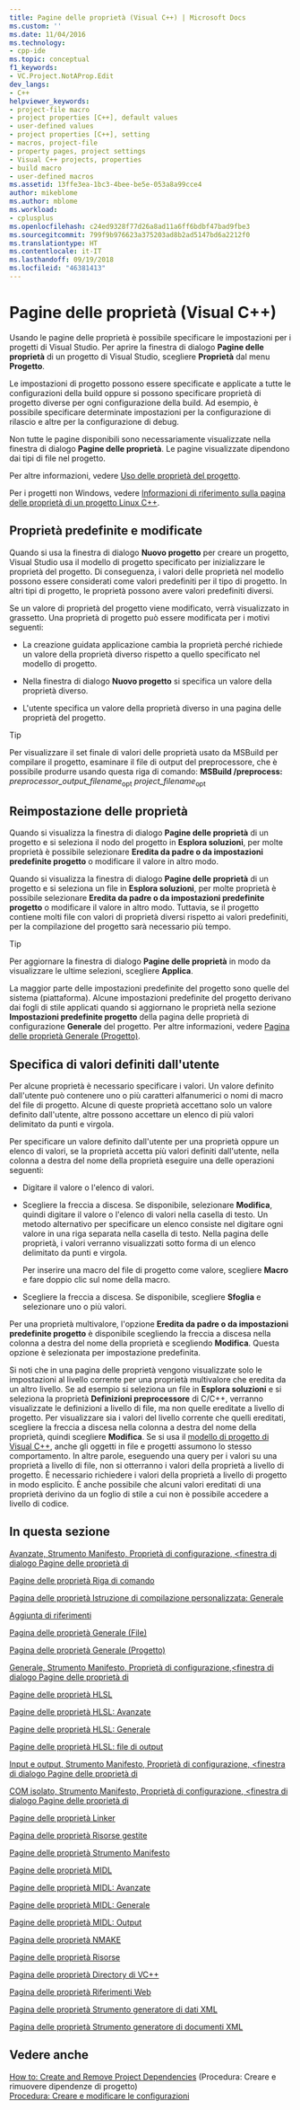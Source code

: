 ```yaml
---
title: Pagine delle proprietà (Visual C++) | Microsoft Docs
ms.custom: ''
ms.date: 11/04/2016
ms.technology:
- cpp-ide
ms.topic: conceptual
f1_keywords:
- VC.Project.NotAProp.Edit
dev_langs:
- C++
helpviewer_keywords:
- project-file macro
- project properties [C++], default values
- user-defined values
- project properties [C++], setting
- macros, project-file
- property pages, project settings
- Visual C++ projects, properties
- build macro
- user-defined macros
ms.assetid: 13ffe3ea-1bc3-4bee-be5e-053a8a99cce4
author: mikeblome
ms.author: mblome
ms.workload:
- cplusplus
ms.openlocfilehash: c24ed9328f77d26a8ad11a6ff6bdbf47bad9fbe3
ms.sourcegitcommit: 799f9b976623a375203ad8b2ad5147bd6a2212f0
ms.translationtype: HT
ms.contentlocale: it-IT
ms.lasthandoff: 09/19/2018
ms.locfileid: "46381413"
---
```

# <a name="property-pages-visual-c"></a>Pagine delle proprietà (Visual C++)

Usando le pagine delle proprietà è possibile specificare le impostazioni per i progetti di Visual Studio. Per aprire la finestra di dialogo **Pagine delle proprietà** di un progetto di Visual Studio, scegliere **Proprietà** dal menu **Progetto**.

Le impostazioni di progetto possono essere specificate e applicate a tutte le configurazioni della build oppure si possono specificare proprietà di progetto diverse per ogni configurazione della build. Ad esempio, è possibile specificare determinate impostazioni per la configurazione di rilascio e altre per la configurazione di debug.

Non tutte le pagine disponibili sono necessariamente visualizzate nella finestra di dialogo **Pagine delle proprietà**. Le pagine visualizzate dipendono dai tipi di file nel progetto.

Per altre informazioni, vedere [Uso delle proprietà del progetto](../ide/working-with-project-properties.md).

Per i progetti non Windows, vedere [Informazioni di riferimento sulla pagina delle proprietà di un progetto Linux C++](../linux/prop-pages-linux.md)<!-- or [C++ Cross Platform Property Page Reference](../linux/prop-pages-linux.md)-->.

## <a name="default-properties-vs-modified-properties"></a>Proprietà predefinite e modificate

Quando si usa la finestra di dialogo **Nuovo progetto** per creare un progetto, Visual Studio usa il modello di progetto specificato per inizializzare le proprietà del progetto. Di conseguenza, i valori delle proprietà nel modello possono essere considerati come valori predefiniti per il tipo di progetto.  In altri tipi di progetto, le proprietà possono avere valori predefiniti diversi.

Se un valore di proprietà del progetto viene modificato, verrà visualizzato in grassetto. Una proprietà di progetto può essere modificata per i motivi seguenti:

- La creazione guidata applicazione cambia la proprietà perché richiede un valore della proprietà diverso rispetto a quello specificato nel modello di progetto.

- Nella finestra di dialogo **Nuovo progetto** si specifica un valore della proprietà diverso.

- L'utente specifica un valore della proprietà diverso in una pagina delle proprietà del progetto.

> [!TIP]
> Per visualizzare il set finale di valori delle proprietà usato da MSBuild per compilare il progetto, esaminare il file di output del preprocessore, che è possibile produrre usando questa riga di comando: **MSBuild /preprocess:** *preprocessor_output_filename*<sub>opt</sub> *project_filename*<sub>opt</sub>

## <a name="resetting-properties"></a>Reimpostazione delle proprietà

Quando si visualizza la finestra di dialogo **Pagine delle proprietà** di un progetto e si seleziona il nodo del progetto in **Esplora soluzioni**, per molte proprietà è possibile selezionare **Eredita da padre o da impostazioni predefinite progetto** o modificare il valore in altro modo.

Quando si visualizza la finestra di dialogo **Pagine delle proprietà** di un progetto e si seleziona un file in **Esplora soluzioni**, per molte proprietà è possibile selezionare **Eredita da padre o da impostazioni predefinite progetto** o modificare il valore in altro modo. Tuttavia, se il progetto contiene molti file con valori di proprietà diversi rispetto ai valori predefiniti, per la compilazione del progetto sarà necessario più tempo.

> [!TIP]
> Per aggiornare la finestra di dialogo **Pagine delle proprietà** in modo da visualizzare le ultime selezioni, scegliere **Applica**.

La maggior parte delle impostazioni predefinite del progetto sono quelle del sistema (piattaforma). Alcune impostazioni predefinite del progetto derivano dai fogli di stile applicati quando si aggiornano le proprietà nella sezione **Impostazioni predefinite progetto** della pagina delle proprietà di configurazione **Generale** del progetto. Per altre informazioni, vedere [Pagina delle proprietà Generale (Progetto)](../ide/general-property-page-project.md).

## <a name="specifying-user-defined-values"></a>Specifica di valori definiti dall'utente

Per alcune proprietà è necessario specificare i valori. Un valore definito dall'utente può contenere uno o più caratteri alfanumerici o nomi di macro del file di progetto. Alcune di queste proprietà accettano solo un valore definito dall'utente, altre possono accettare un elenco di più valori delimitato da punti e virgola.

Per specificare un valore definito dall'utente per una proprietà oppure un elenco di valori, se la proprietà accetta più valori definiti dall'utente, nella colonna a destra del nome della proprietà eseguire una delle operazioni seguenti:

- Digitare il valore o l'elenco di valori.

- Scegliere la freccia a discesa. Se disponibile, selezionare **Modifica**, quindi digitare il valore o l'elenco di valori nella casella di testo. Un metodo alternativo per specificare un elenco consiste nel digitare ogni valore in una riga separata nella casella di testo. Nella pagina delle proprietà, i valori verranno visualizzati sotto forma di un elenco delimitato da punti e virgola.

   Per inserire una macro del file di progetto come valore, scegliere **Macro** e fare doppio clic sul nome della macro.

- Scegliere la freccia a discesa. Se disponibile, scegliere **Sfoglia** e selezionare uno o più valori.

Per una proprietà multivalore, l'opzione **Eredita da padre o da impostazioni predefinite progetto** è disponibile scegliendo la freccia a discesa nella colonna a destra del nome della proprietà e scegliendo **Modifica**. Questa opzione è selezionata per impostazione predefinita.

Si noti che in una pagina delle proprietà vengono visualizzate solo le impostazioni al livello corrente per una proprietà multivalore che eredita da un altro livello. Se ad esempio si seleziona un file in **Esplora soluzioni** e si seleziona la proprietà **Definizioni preprocessore** di C/C++, verranno visualizzate le definizioni a livello di file, ma non quelle ereditate a livello di progetto. Per visualizzare sia i valori del livello corrente che quelli ereditati, scegliere la freccia a discesa nella colonna a destra del nome della proprietà, quindi scegliere **Modifica**. Se si usa il [modello di progetto di Visual C++](https://docs.microsoft.com/dotnet/api/microsoft.visualstudio.vcprojectengine), anche gli oggetti in file e progetti assumono lo stesso comportamento. In altre parole, eseguendo una query per i valori su una proprietà a livello di file, non si otterranno i valori della proprietà a livello di progetto. È necessario richiedere i valori della proprietà a livello di progetto in modo esplicito. È anche possibile che alcuni valori ereditati di una proprietà derivino da un foglio di stile a cui non è possibile accedere a livello di codice.

## <a name="in-this-section"></a>In questa sezione

[Avanzate, Strumento Manifesto, Proprietà di configurazione, \<finestra di dialogo Pagine delle proprietà di <nomeprogetto>](../ide/advanced-manifest-tool.md)

[Pagine delle proprietà Riga di comando](../ide/command-line-property-pages.md)

[Pagina delle proprietà Istruzione di compilazione personalizzata: Generale](../ide/custom-build-step-property-page-general.md)

[Aggiunta di riferimenti](../ide/adding-references-in-visual-cpp-projects.md)

[Pagina delle proprietà Generale (File)](../ide/general-property-page-file.md)

[Pagina delle proprietà Generale (Progetto)](../ide/general-property-page-project.md)

[Generale, Strumento Manifesto, Proprietà di configurazione,\<finestra di dialogo Pagine delle proprietà di <nomeprogetto>](../ide/general-manifest-tool-configuration-properties.md)

[Pagine delle proprietà HLSL](../ide/hlsl-property-pages.md)

[Pagine delle proprietà HLSL: Avanzate](../ide/hlsl-property-pages-advanced.md)

[Pagine delle proprietà HLSL: Generale](../ide/hlsl-property-pages-general.md)

[Pagine delle proprietà HLSL: file di output](../ide/hlsl-property-pages-output-files.md)

[Input e output, Strumento Manifesto, Proprietà di configurazione, \<finestra di dialogo Pagine delle proprietà di <nomeprogetto>](../ide/input-and-output-manifest-tool.md)

[COM isolato, Strumento Manifesto, Proprietà di configurazione, \<finestra di dialogo Pagine delle proprietà di <nomeprogetto>](../ide/isolated-com-manifest-tool.md)

[Pagine delle proprietà Linker](../ide/linker-property-pages.md)

[Pagina delle proprietà Risorse gestite](../ide/managed-resources-property-page.md)

[Pagine delle proprietà Strumento Manifesto](../ide/manifest-tool-property-pages.md)

[Pagine delle proprietà MIDL](../ide/midl-property-pages.md)

[Pagine delle proprietà MIDL: Avanzate](../ide/midl-property-pages-advanced.md)

[Pagine delle proprietà MIDL: Generale](../ide/midl-property-pages-general.md)

[Pagine delle proprietà MIDL: Output](../ide/midl-property-pages-output.md)

[Pagina delle proprietà NMAKE](../ide/nmake-property-page.md)

[Pagine delle proprietà Risorse](../ide/resources-property-pages.md)

[Pagina delle proprietà Directory di VC++](../ide/vcpp-directories-property-page.md)

[Pagina delle proprietà Riferimenti Web](../ide/web-references-property-page.md)

[Pagina delle proprietà Strumento generatore di dati XML](../ide/xml-data-generator-tool-property-page.md)

[Pagina delle proprietà Strumento generatore di documenti XML](../ide/xml-document-generator-tool-property-pages.md)

## <a name="see-also"></a>Vedere anche

[How to: Create and Remove Project Dependencies](/visualstudio/ide/how-to-create-and-remove-project-dependencies) (Procedura: Creare e rimuovere dipendenze di progetto)<br>
[Procedura: Creare e modificare le configurazioni](/visualstudio/ide/how-to-create-and-edit-configurations)
